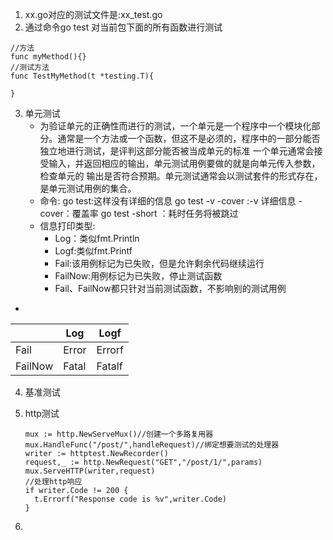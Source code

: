 1. xx.go对应的测试文件是:xx_test.go
2. 通过命令go test 对当前包下面的所有函数进行测试
  ```
  //方法
  func myMethod(){}
  //测试方法
  func TestMyMethod(t *testing.T){
    
  }
  ```
3. 单元测试
   + 为验证单元的正确性而进行的测试，一个单元是一个程序中一个模块化部分。通常是一个方法或一个函数，但这不是必须的，程序中的一部分能否独立地进行测试，是评判这部分能否被当成单元的标准
   一个单元通常会接受输入，并返回相应的输出，单元测试用例要做的就是向单元传入参数，检查单元的
   输出是否符合预期。单元测试通常会以测试套件的形式存在，是单元测试用例的集合。
   + 命令: go test:这样没有详细的信息
          go test -v -cover :-v 详细信息 -cover：覆盖率
          go test -short ：耗时任务将被跳过
   + 信息打印类型:
     + Log：类似fmt.Println
     + Logf:类似fmt.Printf
     + Fail:该用例标记为已失败，但是允许剩余代码继续运行
     + FailNow:用例标记为已失败，停止测试函数
     + Fail、FailNow都只针对当前测试函数，不影响别的测试用例
+ 
|  | Log | Logf |
| -- |-----|------|
| Fail | Error | Errorf |
| FailNow | Fatal | Fatalf |
4. 基准测试
5. http测试
   ```
   mux := http.NewServeMux()//创建一个多路复用器
   mux.HandleFunc("/post/",handleRequest)//绑定想要测试的处理器
   writer := httptest.NewRecorder()
   request,_ := http.NewRequest("GET","/post/1/",params)
   mux.ServeHTTP(writer,request)
   //处理http响应
   if writer.Code != 200 {
     t.Errorf("Response code is %v",writer.Code)
   }
   
   ```
   
6. 